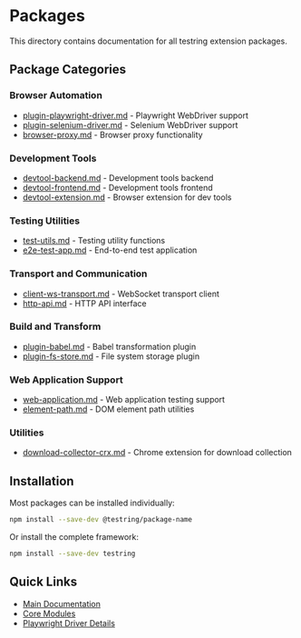# Packages

This directory contains documentation for all testring extension packages.

## Package Categories

### Browser Automation
- [plugin-playwright-driver.md](plugin-playwright-driver.md) - Playwright WebDriver support
- [plugin-selenium-driver.md](plugin-selenium-driver.md) - Selenium WebDriver support
- [browser-proxy.md](browser-proxy.md) - Browser proxy functionality

### Development Tools
- [devtool-backend.md](devtool-backend.md) - Development tools backend
- [devtool-frontend.md](devtool-frontend.md) - Development tools frontend
- [devtool-extension.md](devtool-extension.md) - Browser extension for dev tools

### Testing Utilities
- [test-utils.md](test-utils.md) - Testing utility functions
- [e2e-test-app.md](e2e-test-app.md) - End-to-end test application

### Transport and Communication
- [client-ws-transport.md](client-ws-transport.md) - WebSocket transport client
- [http-api.md](http-api.md) - HTTP API interface

### Build and Transform
- [plugin-babel.md](plugin-babel.md) - Babel transformation plugin
- [plugin-fs-store.md](plugin-fs-store.md) - File system storage plugin

### Web Application Support
- [web-application.md](web-application.md) - Web application testing support
- [element-path.md](element-path.md) - DOM element path utilities

### Utilities
- [download-collector-crx.md](download-collector-crx.md) - Chrome extension for download collection

## Installation

Most packages can be installed individually:

```bash
npm install --save-dev @testring/package-name
```

Or install the complete framework:

```bash
npm install --save-dev testring
```

## Quick Links

- [Main Documentation](../README.md)
- [Core Modules](../core-modules/.md)
- [Playwright Driver Details](../playwright-driver/.md) 